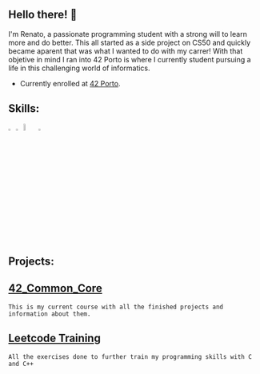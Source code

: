 ## Hello there! 👋

I'm Renato, a passionate programming student with a strong will to learn more and do better. This all started as a side project on CS50 and quickly became aparent that was what I wanted to do with my carrer! 
With that objetive in mind I ran into 42 Porto is where I currently student pursuing a life in this challenging world of informatics.

- Currently enrolled at [42 Porto](https://www.42porto.com/pt/).

## Skills:

<img src="https://github.com/user-attachments/assets/21133812-7da0-4231-afbe-79197baf9533" width=3% height=3%><img src="https://github.com/user-attachments/assets/8e4c33e0-3851-429a-bbb1-b5cd82ccb813" width=3% height=3%><img src="https://github.com/user-attachments/assets/030c40e1-165c-4017-b80a-c9d9f3fbda0b" width=6% height=6%><img src="https://github.com/user-attachments/assets/11e3d9b6-9fa1-43e8-bced-81fe87cb48c3" width=3% height=3%>

## Projects:

  ## [42_Common_Core](https://github.com/rfpoliveira/42_Common_Core/blob/main/README.md)
    This is my current course with all the finished projects and information about them.

  ## [Leetcode Training](https://github.com/rfpoliveira/Leetcode_Training)
    All the exercises done to further train my programming skills with C and C++
  

<!--
**rfpoliveira/rfpoliveira** is a ✨ _special_ ✨ 
repository because its `README.md` (this file) appears on your GitHub profile.

Here are some ideas to get you started:
![linux]()

- 🔭 I’m currently working on ...
- 🌱 I’m currently learning ...
- 👯 I’m looking to collaborate on ...
- 🤔 I’m looking for help with ...

- 💬 Ask me about ...![Uploading bash.svg…]()

- 📫 How to reach me: ...
- 😄 Pronouns: ...
- ⚡ Fun fact: ...
-->

